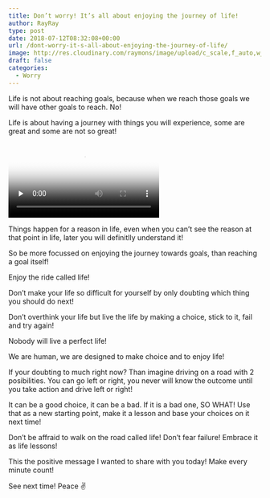 ```yaml
---
title: Don’t worry! It’s all about enjoying the journey of life!
author: RayRay
type: post
date: 2018-07-12T08:32:08+00:00
url: /dont-worry-it-s-all-about-enjoying-the-journey-of-life/
image: http://res.cloudinary.com/raymons/image/upload/c_scale,f_auto,w_2560/v1535273099/byrayray/journey-of-life.jpg
draft: false
categories:
  - Worry
---
```


Life is not about reaching goals, because when we reach those goals we will have other goals to reach. No!
<!--more-->


Life is about having a journey with things you will experience, some are great and some are not so great!

<div class="igtv__wrapper">
<video controls="controls" controlslist="nodownload" class="tWeCl" playsinline="" poster="https://scontent-amt2-1.cdninstagram.com/vp/2b855b31df3e30b64e7d3973a3eef6ca/5B84B5A9/t51.2885-15/fr/e15/p1080x1080/36597637_255277515280939_3140882722839330816_n.jpg" preload="none" src="https://scontent-amt2-1.cdninstagram.com/vp/fcdb4f14893cd1c461b4287a8367f451/5B84CAD2/t50.16885-16/10000000_227838291373153_202887645108371456_n.mp4" type="video/mp4"></video>
</div>

Things happen for a reason in life, even when you can’t see the reason at that point in life, later you will definitlly understand it!

So be more focussed on enjoying the journey towards goals, than reaching a goal itself!

Enjoy the ride called life!

Don’t make your life so difficult for yourself by only doubting which thing you should do next!

Don’t overthink your life but live the life by making a choice, stick to it, fail and try again!

Nobody will live a perfect life!

We are human, we are designed to make choice and to enjoy life!

If your doubting to much right now? Than imagine driving on a road with 2 posibilities. You can go left or right, you never will know the outcome until you take action and drive left or right!

It can be a good choice, it can be a bad. If it is a bad one, SO WHAT! Use that as a new starting point, make it a lesson and base your choices on it next time!

Don’t be affraid to walk on the road called life! Don’t fear failure! Embrace it as life lessons!

This the positive message I wanted to share with you today! Make every minute count!

See next time! Peace ✌️
